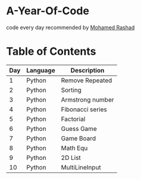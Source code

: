 # A-Year-Of-Code
code every day recommended by [Mohamed Rashad](https://github.com/MohammedRashad/A-Year-of-Code)

# Table of Contents  
| Day | Language | Description |
| --- | --- | --- | 
| 1 | Python | Remove Repeated |
| 2 | Python | Sorting | 
| 3 | Python | Armstrong number |
| 4 | Python | Fibonacci series |
| 5 | Python | Factorial |
| 6 | Python | Guess Game |
| 7 | Python | Game Board |
| 8 | Python | Math Equ |
| 9 | Python | 2D List |
| 10 | Python | MultiLineInput |
